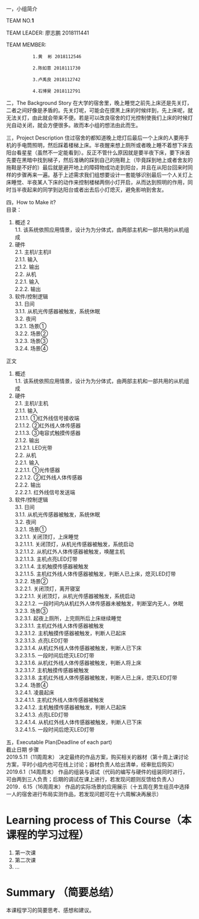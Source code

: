 一，小组简介  

TEAM NO.______1______  

TEAM   LEADER: 廖志鹏 2018111441

TEAM MEMBER:  
              
              1.黄  彬 2018112546
              
              2.陈如意 2018111730
              
              3.卢禹良 2018112742
              
              4.石博昊 2018112791

二，The Background Story
   在大学的宿舍里，晚上睡觉之前先上床还是先关灯，二者之间好像是矛盾的。先关灯呢，可能会在摸黑上床的时候绊到，先上床呢，就无法关灯，由此就会带来不便。若是可以改良宿舍的灯光控制使我们上床的时候灯光自动关闭，就会方便很多。故而本小组的想法由此而生。  

三，Project Description
   住过宿舍的都知道晚上熄灯后最后一个上床的人要用手机的手电筒照明，然后踩着楼梯上床。半夜醒来想上厕所或者晚上睡不着想下床去阳台看星星（虽然不一定能看到）。反正不管什么原因就是要半夜下床，要下床首先要在黑暗中找到梯子，然后准确的踩到自己的拖鞋上（毕竟踩到地上或者舍友的拖鞋是不好的）最后就是避开地上的障碍物成功走到阳台，并且在从阳台回来时同样的步骤再来一遍。基于上述需求我们组想要设计一套能够识别最后一个人关灯上床睡觉、半夜某人下床的动作来控制楼梯两侧小灯开启，从而达到照明的作用，同时当半夜起来的同学到达阳台或者出去后小灯熄灭，避免影响到舍友。

四，How to Make it?  
目录：  
1.	概述	2  
1.1.	该系统依照应用情景，设计为为分体式，由两部主机和一部共用的从机组成  
2.	硬件  
2.1.	主机Ⅰ/主机Ⅱ  
2.1.1.	输入  
2.1.2.	输出  
2.2.	从机  
2.2.1.	输入  
2.2.2.	输出  
3.	软件/控制逻辑  
3.1.	日间  
3.1.1.	从机光传感器被触发，系统休眠  
3.2.	夜间  
3.2.1.	场景①  
3.2.2.	场景②  
3.2.3.	场景③  
3.2.4.	场景④  

正文
1.	概述  
1.1.	该系统依照应用情景，设计为为分体式，由两部主机和一部共用的从机组成  
2.	硬件  
2.1.	主机Ⅰ/主机  
2.1.1.	输入  
2.1.1.1.	①红外线信号接收端  
2.1.1.2.	②红外线人体传感器  
2.1.1.3.	③电容式触摸传感器  
2.1.2.	输出  
2.1.2.1.	LED光带  
2.2.	从机  
2.2.1.	输入  
2.2.1.1.	①光传感器  
2.2.1.2.	②红外线人体传感器  
2.2.2.	输出  
2.2.2.1.	红外线信号发送端  
3.	软件/控制逻辑  
3.1.	日间  
3.1.1.	从机光传感器被触发，系统休眠  
3.2.	夜间  
3.2.1.	场景①  
3.2.1.1.	关闭顶灯，上床睡觉  
3.2.1.1.1.	关闭顶灯，从机光传感器被触发，系统启动  
3.2.1.1.2.	从机红外人体传感器被触发，唤醒主机  
3.2.1.1.3.	主机点亮LED灯带  
3.2.1.1.4.	主机触摸传感器被触发  
3.2.1.1.5.	主机红外线人体传感器被触发，判断人已上床，熄灭LED灯带  
3.2.2.	场景②  
3.2.2.1.	关闭顶灯，离开寝室  
3.2.2.1.1.	关闭顶灯，从机光传感器被触发，系统启动  
3.2.2.1.2.	一段时间内从机红外人体传感器未被触发，判断室内无人，休眠  
3.2.3.	场景③  
3.2.3.1.	起夜上厕所，上完厕所后上床继续睡觉  
3.2.3.1.1.	主机红外线人体传感器被触发  
3.2.3.1.2.	主机触摸传感器被触发，判断人已起床  
3.2.3.1.3.	点亮LED灯带  
3.2.3.1.4.	从机红外线人体传感器被触发，判断人已下床  
3.2.3.1.5.	一段时间后熄灭LED灯带  
3.2.3.1.6.	从机红外线人体传感器被触发，判断人将上床  
3.2.3.1.7.	主机触摸传感器被触发  
3.2.3.1.8.	主机红外线人体传感器被触发，判断人已上床，熄灭LED灯带  
3.2.4.	场景④  
3.2.4.1.	凌晨起床  
3.2.4.1.1.	主机红外线人体传感器被触发  
3.2.4.1.2.	主机触摸传感器被触发，判断人已起床  
3.2.4.1.3.	点亮LED灯带  
3.2.4.1.4.	从机红外线人体传感器被触发，判断人已下床  
3.2.4.1.5.	一段时间后熄灭LED灯带  

五，Executable Plan(Deadline of each part)  
截止日期                    步骤  
2019.5.11（11周周末）      决定最终的作品方案，购买相关的器材（第十周上课讨论方案，平时小组内也可在线上讨论；器材负责人给出清单，经审批后购买）  
2019.6.1（14周周末）       作品的组装与调试（代码的编写与硬件的组装同时进行，可由两到三人负责；后期的调试在课上进行，若发现问题则反馈给负责人）  
2019．6.15（16周周末）     作品的实际场景的应用展示（十五周在男生组员中选择一人的宿舍进行布局实测作品，若发现问题可在十六周解决再展示）  



# Learning process of This Course（本课程的学习过程）  
1. 第一次课  
2. 第二次课  
3. …

# Summary （简要总结）  
本课程学习的简要思考、感想和建议。  
